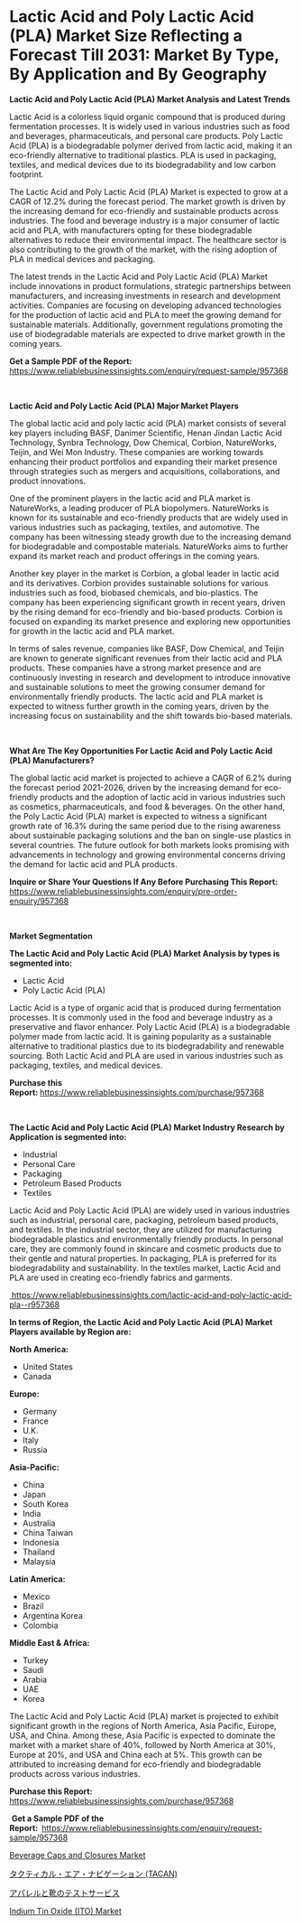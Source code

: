 <p><h1>Lactic Acid and Poly Lactic Acid (PLA) Market Size Reflecting a Forecast Till 2031: Market By Type, By Application and By Geography</h1></p><p><strong>Lactic Acid and Poly Lactic Acid (PLA) Market Analysis and Latest Trends</strong></p>
<p><p>Lactic Acid is a colorless liquid organic compound that is produced during fermentation processes. It is widely used in various industries such as food and beverages, pharmaceuticals, and personal care products. Poly Lactic Acid (PLA) is a biodegradable polymer derived from lactic acid, making it an eco-friendly alternative to traditional plastics. PLA is used in packaging, textiles, and medical devices due to its biodegradability and low carbon footprint.</p><p>The Lactic Acid and Poly Lactic Acid (PLA) Market is expected to grow at a CAGR of 12.2% during the forecast period. The market growth is driven by the increasing demand for eco-friendly and sustainable products across industries. The food and beverage industry is a major consumer of lactic acid and PLA, with manufacturers opting for these biodegradable alternatives to reduce their environmental impact. The healthcare sector is also contributing to the growth of the market, with the rising adoption of PLA in medical devices and packaging.</p><p>The latest trends in the Lactic Acid and Poly Lactic Acid (PLA) Market include innovations in product formulations, strategic partnerships between manufacturers, and increasing investments in research and development activities. Companies are focusing on developing advanced technologies for the production of lactic acid and PLA to meet the growing demand for sustainable materials. Additionally, government regulations promoting the use of biodegradable materials are expected to drive market growth in the coming years.</p></p>
<p><strong>Get a Sample PDF of the Report:&nbsp;</strong> <a href="https://www.reliablebusinessinsights.com/enquiry/request-sample/957368">https://www.reliablebusinessinsights.com/enquiry/request-sample/957368</a></p>
<p>&nbsp;</p>
<p><strong>Lactic Acid and Poly Lactic Acid (PLA) Major Market Players</strong></p>
<p><p>The global lactic acid and poly lactic acid (PLA) market consists of several key players including BASF, Danimer Scientific, Henan Jindan Lactic Acid Technology, Synbra Technology, Dow Chemical, Corbion, NatureWorks, Teijin, and Wei Mon Industry. These companies are working towards enhancing their product portfolios and expanding their market presence through strategies such as mergers and acquisitions, collaborations, and product innovations.</p><p>One of the prominent players in the lactic acid and PLA market is NatureWorks, a leading producer of PLA biopolymers. NatureWorks is known for its sustainable and eco-friendly products that are widely used in various industries such as packaging, textiles, and automotive. The company has been witnessing steady growth due to the increasing demand for biodegradable and compostable materials. NatureWorks aims to further expand its market reach and product offerings in the coming years.</p><p>Another key player in the market is Corbion, a global leader in lactic acid and its derivatives. Corbion provides sustainable solutions for various industries such as food, biobased chemicals, and bio-plastics. The company has been experiencing significant growth in recent years, driven by the rising demand for eco-friendly and bio-based products. Corbion is focused on expanding its market presence and exploring new opportunities for growth in the lactic acid and PLA market.</p><p>In terms of sales revenue, companies like BASF, Dow Chemical, and Teijin are known to generate significant revenues from their lactic acid and PLA products. These companies have a strong market presence and are continuously investing in research and development to introduce innovative and sustainable solutions to meet the growing consumer demand for environmentally friendly products. The lactic acid and PLA market is expected to witness further growth in the coming years, driven by the increasing focus on sustainability and the shift towards bio-based materials.</p></p>
<p>&nbsp;</p>
<p><strong>What Are The Key Opportunities For Lactic Acid and Poly Lactic Acid (PLA) Manufacturers?</strong></p>
<p><p>The global lactic acid market is projected to achieve a CAGR of 6.2% during the forecast period 2021-2026, driven by the increasing demand for eco-friendly products and the adoption of lactic acid in various industries such as cosmetics, pharmaceuticals, and food & beverages. On the other hand, the Poly Lactic Acid (PLA) market is expected to witness a significant growth rate of 16.3% during the same period due to the rising awareness about sustainable packaging solutions and the ban on single-use plastics in several countries. The future outlook for both markets looks promising with advancements in technology and growing environmental concerns driving the demand for lactic acid and PLA products.</p></p>
<p><strong>Inquire or Share Your Questions If Any Before Purchasing This Report:</strong> <a href="https://www.reliablebusinessinsights.com/enquiry/pre-order-enquiry/957368">https://www.reliablebusinessinsights.com/enquiry/pre-order-enquiry/957368</a></p>
<p>&nbsp;</p>
<p><strong>Market Segmentation</strong></p>
<p><strong>The Lactic Acid and Poly Lactic Acid (PLA) Market Analysis by types is segmented into:</strong></p>
<p><ul><li>Lactic Acid</li><li>Poly Lactic Acid (PLA)</li></ul></p>
<p><p>Lactic Acid is a type of organic acid that is produced during fermentation processes. It is commonly used in the food and beverage industry as a preservative and flavor enhancer. Poly Lactic Acid (PLA) is a biodegradable polymer made from lactic acid. It is gaining popularity as a sustainable alternative to traditional plastics due to its biodegradability and renewable sourcing. Both Lactic Acid and PLA are used in various industries such as packaging, textiles, and medical devices.</p></p>
<p><strong>Purchase this Report:&nbsp;</strong><a href="https://www.reliablebusinessinsights.com/purchase/957368">https://www.reliablebusinessinsights.com/purchase/957368</a></p>
<p>&nbsp;</p>
<p><strong>The Lactic Acid and Poly Lactic Acid (PLA) Market Industry Research by Application is segmented into:</strong></p>
<p><ul><li>Industrial</li><li>Personal Care</li><li>Packaging</li><li>Petroleum Based Products</li><li>Textiles</li></ul></p>
<p><p>Lactic Acid and Poly Lactic Acid (PLA) are widely used in various industries such as industrial, personal care, packaging, petroleum based products, and textiles. In the industrial sector, they are utilized for manufacturing biodegradable plastics and environmentally friendly products. In personal care, they are commonly found in skincare and cosmetic products due to their gentle and natural properties. In packaging, PLA is preferred for its biodegradability and sustainability. In the textiles market, Lactic Acid and PLA are used in creating eco-friendly fabrics and garments.</p></p>
<p><a href="https://www.reliablebusinessinsights.com/lactic-acid-and-poly-lactic-acid-pla--r957368">&nbsp;https://www.reliablebusinessinsights.com/lactic-acid-and-poly-lactic-acid-pla--r957368</a></p>
<p><strong>In terms of Region, the Lactic Acid and Poly Lactic Acid (PLA) Market Players available by Region are:</strong></p>
<p>
    <p> <strong> North America: </strong>
        <ul>
            <li>United States</li>
            <li>Canada</li>
        </ul>
        </p> 
    <p> <strong> Europe: </strong>
        <ul>
            <li>Germany</li>
            <li>France</li>
            <li>U.K.</li>
            <li>Italy</li>
            <li>Russia</li>
        </ul>
        </p> 
    <p> <strong> Asia-Pacific: </strong>
        <ul>
            <li>China</li>
            <li>Japan</li>
            <li>South Korea</li>
            <li>India</li>
            <li>Australia</li>
            <li>China Taiwan</li>
            <li>Indonesia</li>
            <li>Thailand</li>
            <li>Malaysia</li>
        </ul>
        </p> 
    <p> <strong> Latin America: </strong>
        <ul>
            <li>Mexico</li>
            <li>Brazil</li>
            <li>Argentina Korea</li>
            <li>Colombia</li>
        </ul>
        </p> 
    <p> <strong> Middle East & Africa: </strong>
        <ul>
            <li>Turkey</li>
            <li>Saudi</li>
            <li>Arabia</li>
            <li>UAE</li>
            <li>Korea</li>
        </ul>
    </p>
    </p>
<p><p>The Lactic Acid and Poly Lactic Acid (PLA) market is projected to exhibit significant growth in the regions of North America, Asia Pacific, Europe, USA, and China. Among these, Asia Pacific is expected to dominate the market with a market share of 40%, followed by North America at 30%, Europe at 20%, and USA and China each at 5%. This growth can be attributed to increasing demand for eco-friendly and biodegradable products across various industries.</p></p>
<p><strong>Purchase this Report: </strong><a href="https://www.reliablebusinessinsights.com/purchase/957368">https://www.reliablebusinessinsights.com/purchase/957368</a></p>
<p>&nbsp;<strong>Get a Sample PDF of the Report:&nbsp;&nbsp;</strong><a href="https://www.reliablebusinessinsights.com/enquiry/request-sample/957368">https://www.reliablebusinessinsights.com/enquiry/request-sample/957368</a></p>
<p><strong></strong></p>
<p><p><a href="https://github.com/marthawweekle/Market-Research-Report-List-1/blob/main/beverage-caps-and-closures-market.md">Beverage Caps and Closures Market</a></p><p><a href="https://github.com/zjkmgcs938405/Market-Research-Report-List-2/blob/main/755904984269.md">タクティカル・エア・ナビゲーション (TACAN)</a></p><p><a href="https://github.com/mohamedbakry57/Market-Research-Report-List-4/blob/main/322591184268.md">アパレルと靴のテストサービス</a></p><p><a href="https://github.com/SheilaBruen2023/Market-Research-Report-List-1/blob/main/indium-tin-oxide-ito-market.md">Indium Tin Oxide (ITO) Market</a></p></p>